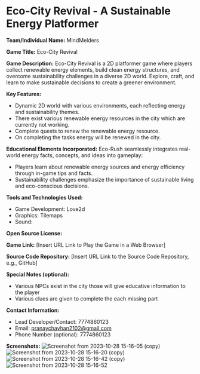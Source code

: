 # Eco-City Revival - A Sustainable Energy Platformer

**Team/Individual Name:** MindMelders

**Game Title:** Eco-City Revival

**Game Description:** 
Eco-City Revival  is a 2D platformer game where players collect renewable energy elements, build clean energy structures, and overcome sustainability challenges in a diverse 2D world. Explore, craft, and learn to make sustainable decisions to create a greener environment.

**Key Features:**
- Dynamic 2D world with various environments, each reflecting energy and sustainability themes.
- There exist various renewable energy resources in the city which are currently not working.
- Complete quests to renew the renewable energy resource.
- On completing the tasks energy will be renewed in the city.

**Educational Elements Incorporated:**
Eco-Rush seamlessly integrates real-world energy facts, concepts, and ideas into gameplay:
- Players learn about renewable energy sources and energy efficiency through in-game tips and facts.
- Sustainability challenges emphasize the importance of sustainable living and eco-conscious decisions.

**Tools and Technologies Used:**
- Game Development: Love2d
- Graphics: Tilemaps
- Sound: 

**Open Source License:** 

**Game Link:** [Insert URL Link to Play the Game in a Web Browser]

**Source Code Repository:** [Insert URL Link to the Source Code Repository, e.g., GitHub]

**Special Notes (optional):**
- Various NPCs exist in the city those will give educative information to the player
- Various clues are given to complete the each missing part

**Contact Information:**
- Lead Developer/Contact: 7774860123
- Email: pranaychavhan2102@gmail.com
- Phone Number (optional): 7774860123


**Screenshots:**
![Screenshot from 2023-10-28 15-16-05 (copy)](https://github.com/PranayChavhan/MindMelders-tataPowerHackathon/assets/85397500/0a926eff-1883-4d08-8006-cecd4f356601)
![Screenshot from 2023-10-28 15-16-20 (copy)](https://github.com/PranayChavhan/MindMelders-tataPowerHackathon/assets/85397500/d3c0391e-e054-41bb-9d53-72f03f0f5245)
![Screenshot from 2023-10-28 15-16-42 (copy)](https://github.com/PranayChavhan/MindMelders-tataPowerHackathon/assets/85397500/56eaade8-88aa-4722-9885-d767d98e7178)
![Screenshot from 2023-10-28 15-16-52](https://github.com/PranayChavhan/MindMelders-tataPowerHackathon/assets/85397500/60701dfc-b180-4580-9073-6c84eba23b06)


